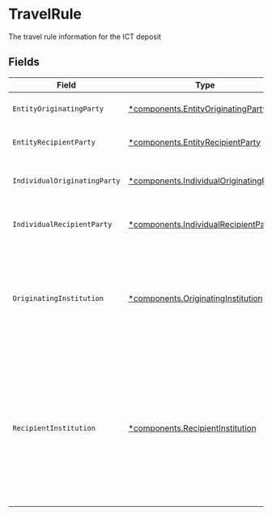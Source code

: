 # TravelRule

The travel rule information for the ICT deposit


## Fields

| Field                                                                                                                        | Type                                                                                                                         | Required                                                                                                                     | Description                                                                                                                  | Example                                                                                                                      |
| ---------------------------------------------------------------------------------------------------------------------------- | ---------------------------------------------------------------------------------------------------------------------------- | ---------------------------------------------------------------------------------------------------------------------------- | ---------------------------------------------------------------------------------------------------------------------------- | ---------------------------------------------------------------------------------------------------------------------------- |
| `EntityOriginatingParty`                                                                                                     | [*components.EntityOriginatingParty](../../models/components/entityoriginatingparty.md)                                      | :heavy_minus_sign:                                                                                                           | An entity originating party                                                                                                  |                                                                                                                              |
| `EntityRecipientParty`                                                                                                       | [*components.EntityRecipientParty](../../models/components/entityrecipientparty.md)                                          | :heavy_minus_sign:                                                                                                           | An entity recipient party                                                                                                    |                                                                                                                              |
| `IndividualOriginatingParty`                                                                                                 | [*components.IndividualOriginatingParty](../../models/components/individualoriginatingparty.md)                              | :heavy_minus_sign:                                                                                                           | An individual originating party                                                                                              |                                                                                                                              |
| `IndividualRecipientParty`                                                                                                   | [*components.IndividualRecipientParty](../../models/components/individualrecipientparty.md)                                  | :heavy_minus_sign:                                                                                                           | An individual recipient party                                                                                                |                                                                                                                              |
| `OriginatingInstitution`                                                                                                     | [*components.OriginatingInstitution](../../models/components/originatinginstitution.md)                                      | :heavy_minus_sign:                                                                                                           | The name of the external financial institution and account that is the source of the funds                                   | {<br/>"account_id": "0987654321",<br/>"title": "Bank of New York"<br/>}                                                      |
| `RecipientInstitution`                                                                                                       | [*components.RecipientInstitution](../../models/components/recipientinstitution.md)                                          | :heavy_minus_sign:                                                                                                           | The name and account id of institution receiving the funds. Always 'Apex Clearing' and investor account id for ICT deposits; | {<br/>"account_id": "01H8FB90ZRRFWXB4XC2JPJ1D4Y",<br/>"title": "Apex Clearing"<br/>}                                         |
